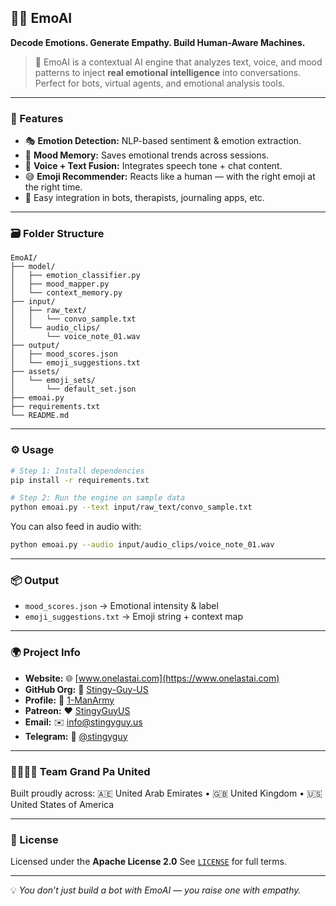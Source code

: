 ## 😶‍🌫️ EmoAI

**Decode Emotions. Generate Empathy. Build Human-Aware Machines.**

> 💭 EmoAI is a contextual AI engine that analyzes text, voice, and mood patterns to inject **real emotional intelligence** into conversations. Perfect for bots, virtual agents, and emotional analysis tools.

---

### 🚀 Features

* 🎭 **Emotion Detection:** NLP-based sentiment & emotion extraction.
* 🧠 **Mood Memory:** Saves emotional trends across sessions.
* 🔄 **Voice + Text Fusion:** Integrates speech tone + chat content.
* 😅 **Emoji Recommender:** Reacts like a human — with the right emoji at the right time.
* 🔧 Easy integration in bots, therapists, journaling apps, etc.

---

### 🗃️ Folder Structure

```shell
EmoAI/
├── model/
│   ├── emotion_classifier.py
│   ├── mood_mapper.py
│   └── context_memory.py
├── input/
│   ├── raw_text/
│   │   └── convo_sample.txt
│   └── audio_clips/
│       └── voice_note_01.wav
├── output/
│   ├── mood_scores.json
│   └── emoji_suggestions.txt
├── assets/
│   └── emoji_sets/
│       └── default_set.json
├── emoai.py
├── requirements.txt
└── README.md
```

---

### ⚙️ Usage

```bash
# Step 1: Install dependencies
pip install -r requirements.txt

# Step 2: Run the engine on sample data
python emoai.py --text input/raw_text/convo_sample.txt
```

You can also feed in audio with:

```bash
python emoai.py --audio input/audio_clips/voice_note_01.wav
```

---

### 📦 Output

* `mood_scores.json` → Emotional intensity & label
* `emoji_suggestions.txt` → Emoji string + context map

---

### 🌍 Project Info

* **Website:** 🌐 [www.onelastai.com](https://www.onelastai.com)
* **GitHub Org:** 🐙 [Stingy-Guy-US](https://github.com/orgs/Stingy-Guy-US/)
* **Profile:** 👤 [1-ManArmy](https://github.com/1-ManArmy)
* **Patreon:** ❤️ [StingyGuyUS](https://www.patreon.com/c/StingyGuyUS)
* **Email:** ✉️ [info@stingyguy.us](mailto:info@stingyguy.us)
* **Telegram:** 💬 [@stingyguy](https://t.me/stingyguy)

---

### 👨‍👨‍👧‍👦 Team Grand Pa United

Built proudly across:
🇦🇪 United Arab Emirates • 🇬🇧 United Kingdom • 🇺🇸 United States of America

---

### 📜 License

Licensed under the **Apache License 2.0**
See [`LICENSE`](./LICENSE) for full terms.

---

💡 *You don’t just build a bot with EmoAI — you raise one with empathy.*
